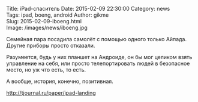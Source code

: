 Title: iPad-спаситель
Date: 2015-02-09 22:30:00 
Category: news  
Tags: ipad, boeng, android
Author: gikme  
Slug: 2015-02-09-iboeng.html  
Image: /images/news/iboeng.jpg  

Семейная пара посадила самолёт с помощью одного только Айпада. Другие приборы просто отказали.

Разумеется, будь у них планшет на Андроиде, он бы мог целиком взять управление на себя, или просто телепортировать людей в безопасное место, но уж что есть, то есть.

А вообще, история, конечно, позитивная.

<http://tjournal.ru/paper/ipad-landing>
